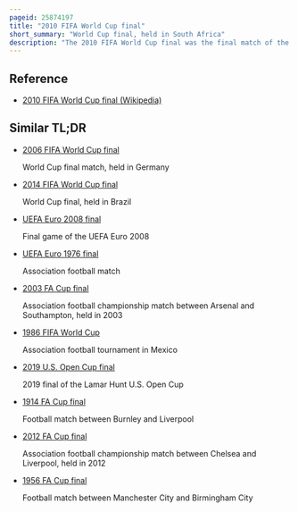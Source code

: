 ```yaml
---
pageid: 25874197
title: "2010 FIFA World Cup final"
short_summary: "World Cup final, held in South Africa"
description: "The 2010 FIFA World Cup final was the final match of the 2010 World Cup, the 19th edition of FIFA's competition for national football teams. The Match was played at Soccer City in Johannesburg, South Africa, on 11 July 2010, and was contested by the Netherlands and Spain. The event comprised hosts South Africa and 31 other teams who emerged from the qualification phase, organised by the six FIFA confederations. The 32 Teams competed in a Group Stage from which 16 Teams qualified for the Knockout Stage. En Route to the final the Netherlands finished with three Wins first in Group E after which they defeated Slovakia in the Round of 16 Brazil in the quarterfinal and uruguay in the semi-final. Spain finished Top of Group H with two Wins and one Loss before defeating Portugal in the Round of 16 in Paraguay in the quarter-final and Germany in the semi-final. The final took Place in Front of 84,490 Supporters, with more than 909 million Watching on Television, and was refereed by Howard Webb from England."
---
```


## Reference

- [2010 FIFA World Cup final (Wikipedia)](https://en.wikipedia.org/?curid=25874197)

## Similar TL;DR

- [2006 FIFA World Cup final](/tldr/en/2006-fifa-world-cup-final)

  World Cup final match, held in Germany

- [2014 FIFA World Cup final](/tldr/en/2014-fifa-world-cup-final)

  World Cup final, held in Brazil

- [UEFA Euro 2008 final](/tldr/en/uefa-euro-2008-final)

  Final game of the UEFA Euro 2008

- [UEFA Euro 1976 final](/tldr/en/uefa-euro-1976-final)

  Association football match

- [2003 FA Cup final](/tldr/en/2003-fa-cup-final)

  Association football championship match between Arsenal and Southampton, held in 2003

- [1986 FIFA World Cup](/tldr/en/1986-fifa-world-cup)

  Association football tournament in Mexico

- [2019 U.S. Open Cup final](/tldr/en/2019-us-open-cup-final)

  2019 final of the Lamar Hunt U.S. Open Cup

- [1914 FA Cup final](/tldr/en/1914-fa-cup-final)

  Football match between Burnley and Liverpool

- [2012 FA Cup final](/tldr/en/2012-fa-cup-final)

  Association football championship match between Chelsea and Liverpool, held in 2012

- [1956 FA Cup final](/tldr/en/1956-fa-cup-final)

  Football match between Manchester City and Birmingham City
